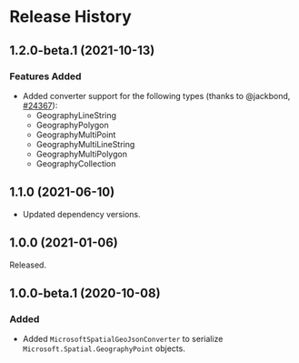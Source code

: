 # Release History

## 1.2.0-beta.1 (2021-10-13)

### Features Added

- Added converter support for the following types (thanks to @jackbond, [#24367](https://github.com/Azure/azure-sdk-for-net/issues/24367)):
  - GeographyLineString
  - GeographyPolygon
  - GeographyMultiPoint
  - GeographyMultiLineString
  - GeographyMultiPolygon
  - GeographyCollection

## 1.1.0 (2021-06-10)

- Updated dependency versions.

## 1.0.0 (2021-01-06)

Released.

## 1.0.0-beta.1 (2020-10-08)

### Added

- Added `MicrosoftSpatialGeoJsonConverter` to serialize `Microsoft.Spatial.GeographyPoint` objects.
